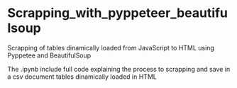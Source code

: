 # Scrapping_with_pyppeteer_beautifulsoup
Scrapping of tables dinamically loaded from JavaScript to HTML using Pyppetee and BeautifulSoup

The .ipynb include full code explaining the process to scrapping and save in a csv document tables dinamically loaded in HTML
